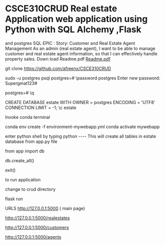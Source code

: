 


# CSCE310CRUD Real estate Application web application using Python with SQL Alchemy ,Flask 
and postgres SQL 
EPIC : Story: Customer and Real Estate Agent Management
As an admin (real estate agent), I want to be able to manage customer and real estate agent 
information, so that I can effectively handle property sales.
Down load Readme.pdf
[Readme.pdf](https://github.com/afreenx/CSCE310CRUD/files/12022334/Readme.pdf)


git clone https://github.com/afreenx/CSCE310CRUD

sudo -u postgres psql
postgres=# \password postgres
Enter new password: Supergmat123#

postgres=# \q


CREATE DATABASE estate WITH OWNER = postgres ENCODING = 'UTF8' CONNECTION LIMIT = -1;
\c estate


Invoke conda terminal

conda env create -f environment-mywebapp.yml
conda activate mywebapp

enter python shell by typing python  ---- This will create all tables in estate database from app.py file

from app import db

<hit enter>

db.create_all()

<hit enter>

  exit()


to run application

change to crud directory

flask run

URLS
http://127.0.0.1:5000 ( main page)

http://127.0.0.1:5000/realestates

http://127.0.0.1:5000/customers

http://127.0.0.1:5000/agents


